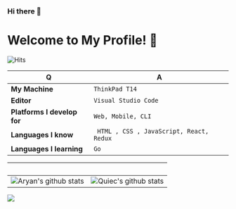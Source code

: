 ### Hi there 👋

<!--
**virenpatil/virenpatil** is a ✨ _special_ ✨ repository because its `README.md` (this file) appears on your GitHub profile.

Here are some ideas to get you started:

- 🔭 I’m currently working on ...
- 🌱 I’m currently learning ...
- 👯 I’m looking to collaborate on ...
- 🤔 I’m looking for help with ...
- 💬 Ask me about ...
- 📫 How to reach me: ...
- 😄 Pronouns: ...
- ⚡ Fun fact: ...
-->

# Welcome to My Profile! 👋 
<!-- ![https://t.me](https://img.shields.io/badge/telegram-virenpatil-blue) -->
 ![Hits](https://hits.seeyoufarm.com/api/count/incr/badge.svg?url=https://github.com/virenpatil/)



Q | A
--- | --- 
**My Machine**  | `ThinkPad T14`
**Editor**  | `Visual Studio Code`
**Platforms I develop for** | `Web, Mobile, CLI`
**Languages I know**  | ` HTML , CSS , JavaScript, React, Redux`
**Languages I learning** | `Go`



 ‏‏‎ ‎| ‏‏‎ ‎
 --- | ---
![Aryan's github stats](https://github-readme-stats.vercel.app/api?username=virenpatil&show_icons=true&theme=radical&include_all_commits=true) | ![Quiec's github stats](https://github-readme-stats.vercel.app/api/top-langs/?username=virenpatil&theme=radical&layout=compact)

<img src="https://github-readme-streak-stats.herokuapp.com/?user=virenpatil"></img>


